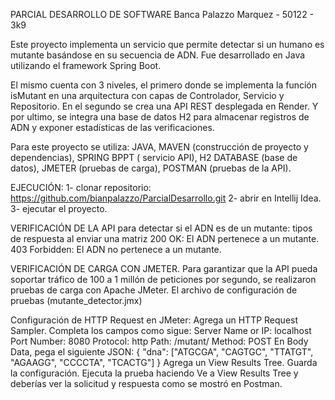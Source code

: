 PARCIAL DESARROLLO DE SOFTWARE
Banca Palazzo Marquez - 50122 - 3k9 

Este proyecto implementa un servicio que permite detectar si un humano es mutante basándose en su secuencia de ADN. Fue desarrollado en Java utilizando el framework Spring Boot.

El mismo cuenta con 3 niveles, el primero donde se  implementa la  función isMutant en una arquitectura con capas de Controlador, Servicio y Repositorio. En el segundo se crea una API REST desplegada en Render. Y por ultimo, se integra una base de datos H2 para almacenar registros de ADN y exponer estadísticas de las verificaciones.

Para este proyecto se utiliza:
JAVA, MAVEN (construcción de proyecto y dependencias), SPRING BPPT ( servicio API), H2 DATABASE (base de datos), JMETER (pruebas de carga), POSTMAN (pruebas de la API).

EJECUCIÓN:
1- clonar repositorio: https://github.com/bianpalazzo/ParcialDesarrollo.git 
2- abrir en Intellij Idea.
3- ejecutar el proyecto.

VERIFICACIÓN DE LA API
para detectar si el ADN es de un mutante:
tipos de respuesta al enviar una matriz
200 OK: El ADN pertenece a un mutante.
403 Forbidden: El ADN no pertenece a un mutante.

VERIFICACIÓN DE CARGA CON JMETER.
Para garantizar que la API pueda soportar tráfico de 100 a 1 millón de peticiones por segundo, se realizaron pruebas de carga con Apache JMeter. El archivo de configuración de pruebas (mutante_detector.jmx) 

Configuración de HTTP Request en JMeter:
Agrega un HTTP Request Sampler.
Completa los campos como sigue:
Server Name or IP: localhost
Port Number: 8080
Protocol: http 
Path: /mutant/ 
Method: POST
En Body Data, pega el siguiente JSON:
{
  "dna": ["ATGCGA", "CAGTGC", "TTATGT", "AGAAGG", "CCCCTA", "TCACTG"]
}
Agrega un View Results Tree.
Guarda la configuración.
Ejecuta la prueba haciendo
Ve a View Results Tree y deberías ver la solicitud y respuesta como se mostró en Postman.

